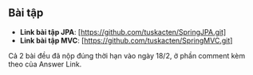## Bài tập

- **Link bài tập JPA**: [https://github.com/tuskacten/SpringJPA.git]  
- **Link bài tập MVC**: [https://github.com/tuskacten/SpringMVC.git]  

Cả 2 bài đều đã nộp đúng thời hạn vào ngày 18/2, ở phần comment kèm theo của Answer Link.

